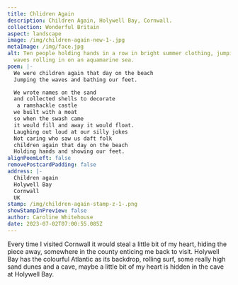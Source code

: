 ```yaml
---
title: Chlidren Again
description: Children Again, Holywell Bay, Cornwall.
collection: Wonderful Britain
aspect: landscape
image: /img/children-again-new-1-.jpg
metaImage: /img/face.jpg
alt: Ten people holding hands in a row in bright summer clothing, jumping the
  waves rolling in on an aquamarine sea.
poem: |-
  We were children again that day on the beach
  Jumping the waves and bathing our feet.

  We wrote names on the sand 
  and collected shells to decorate
   a ramshackle castle 
  we built with a moat
  so when the swash came
  it would fill and away it would float.
  Laughing out loud at our silly jokes
  Not caring who saw us daft folk
  children again that day on the beach
  Holding hands and showing our feet.
alignPoemLeft: false
removePostcardPadding: false
address: |-
  Children again
  Holywell Bay
  Cornwall
  UK
stamp: /img/children-again-stamp-z-1-.png
showStampInPreview: false
author: Caroline Whitehouse
date: 2023-07-02T07:00:55.085Z
---
```

Every time I visited Cornwall it would steal a little bit of my heart, hiding the piece away, somewhere in the county enticing me back to visit. Holywell Bay has the colourful Atlantic as its backdrop, rolling surf, some really high sand dunes and a cave, maybe a little bit of my heart is hidden in the cave at Holywell Bay.